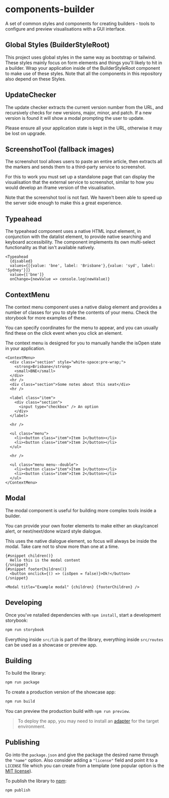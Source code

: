 # components-builder

A set of common styles and components for creating builders - tools to configure and preview visualisations with a GUI interface.

## Global Styles (BuilderStyleRoot)

This project uses global styles in the same way as bootstrap or tailwind. These styles mainly focus on form elements and things you'll likely to hit in a builder. Wrap your application inside of the BuilderStyleRoot component to make use of these styles. Note that all the components in this repository also depend on these Styles.

## UpdateChecker

The update checker extracts the current version number from the URL, and recursively checks for new versions, major, minor, and patch. If a new version is found it will show a modal prompting the user to update.

Please ensure all your application state is kept in the URL, otherwise it may be lost on upgrade.

## ScreenshotTool (fallback images)

The screenshot tool allows users to paste an entire article, then extracts all the markers and sends them to a third-party service to screenshot.

For this to work you must set up a standalone page that can display the visualisation that the external service to screenshot, similar to how you would develop an iframe version of the visualisation.

Note that the screenshot tool is not fast. We haven't been able to speed up the server side enough to make this a great experience.

## Typeahead

The typeahead component uses a native HTML input element, in conjunction with the datalist element, to provide native searching and keyboard accessibility. The component implements its own multi-select functionality as that isn't available natively.

```svelte
<Typeahead
  {disabled}
  values={[{value: 'bne', label: 'Brisbane'},{value: 'syd', label: 'Sydney'}]}
  value={['bne']}
  onChange={newValue => console.log(newValue)}
```

## ContextMenu

The context menu component uses a native dialog element and provides a number of classes for you to style the contents of your menu. Check the storybook for more examples of these.

You can specify coordinates for the menu to appear, and you can usually find these on the click event when you click an element.

The context menu is designed for you to manually handle the isOpen state in your application.

```svelte
<ContextMenu>
  <div class="section" style="white-space:pre-wrap;">
    <strong>Brisbane</strong>
    <small>BNE</small>
  </div>
  <hr />
  <div class="section">Some notes about this seat</div>
  <hr />

  <label class="item">
    <div class="section">
      <input type="checkbox" /> An option
    </div>
  </label>

  <hr />

  <ul class="menu">
    <li><button class="item">Item 1</button></li>
    <li><button class="item">Item 2</button></li>
  </ul>

  <hr />

  <ul class="menu menu--double">
    <li><button class="item">Item 1</button></li>
    <li><button class="item">Item 2</button></li>
  </ul>
</ContextMenu>
```

## Modal

The modal component is useful for building more complex tools inside a builder.

You can provide your own footer elements to make either an okay/cancel alert, or next/next/done wizard style dialogue.

This uses the native dialogue element, so focus will always be inside the modal. Take care not to show more than one at a time.

```svelte
{#snippet children()}
  Hello this is the modal content
{/snippet}
{#snippet footerChildren()}
  <button onclick={() => (isOpen = false)}>Ok!</button>
{/snippet}

<Modal title="Example modal" {children} {footerChildren} />
```

## Developing

Once you've nstalled dependencies with `npm install`, start a development storybook:

```bash
npm run storybook
```

Everything inside `src/lib` is part of the library, everything inside `src/routes` can be used as a showcase or preview app.

## Building

To build the library:

```bash
npm run package
```

To create a production version of the showcase app:

```bash
npm run build
```

You can preview the production build with `npm run preview`.

> To deploy the app, you may need to install an [adapter](https://svelte.dev/docs/kit/adapters) for the target environment.

## Publishing

Go into the `package.json` and give the package the desired name through the `"name"` option. Also consider adding a `"license"` field and point it to a `LICENSE` file which you can create from a template (one popular option is the [MIT license](https://opensource.org/license/mit/)).

To publish the library to [npm](https://www.npmjs.com):

```bash
npm publish
```
